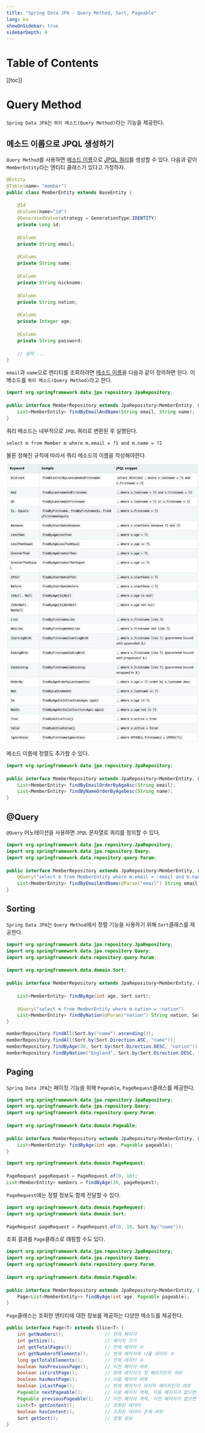 ```yaml
---
title: "Spring Data JPA - Query Method, Sort, Pageable"
lang: ko
showOnSidebar: true
sidebarDepth: 0
---
```


# Table of Contents
[[toc]]

# Query Method
`Spring Data JPA`는 `쿼리 메소드(Query Method)`라는 기능을 제공한다. 

## 메소드 이름으로 JPQL 생성하기
`Query Method`를 사용하면 <u>메소드 이름</u>으로 <u>JPQL 쿼리</u>를 생성할 수 있다. 다음과 같이 `MemberEntity`라는 엔티티 클래스가 있다고 가정하자.
``` java
@Entity
@Table(name= "member")
public class MemberEntity extends BaseEntity {

    @Id
    @Column(name="id")
    @GeneratedValue(strategy = GenerationType.IDENTITY)
    private Long id;

    @Column
    private String email;

    @Column
    private String name;

    @Column
    private String nickname;

    @Column
    private String nation;

    @Column
    private Integer age;

    @Column
    private String password;

    // 생략 ...
}
```
`email`과 `name`으로 엔티티를 조회하려면 <u>메소드 이름</u>을 다음과 같이 정의하면 된다. 이 메소드를 `쿼리 메소드(Query Method)`라고 한다.
``` java
import org.springframework.data.jpa.repository.JpaRepository;

public interface MemberRepository extends JpaRepository<MemberEntity, Long> {
    List<MemberEntity> findByEmailAndName(String email, String name);
}
```
쿼리 메소드는 내부적으로 `JPQL` 쿼리로 변환된 후 실행된다.
```
select m from Member m where m.email = ?1 and m.name = ?2
```

물론 정해진 규칙에 따라서 쿼리 메소드의 이름을 작성해야한다.

![](./220403_spring_data_jpa_query_method/1.png)

메소드 이름에 정렬도 추가할 수 있다.

``` java
import org.springframework.data.jpa.repository.JpaRepository;

public interface MemberRepository extends JpaRepository<MemberEntity, Long> {
    List<MemberEntity> findByEmailOrderByAgeAsc(String email);
    List<MemberEntity> findByNameOrderByAgeDesc(String name);
}
```

## @Query
`@Query` 어노테이션을 사용하면 `JPQL` 문자열로 쿼리를 정의할 수 있다.
``` java
import org.springframework.data.jpa.repository.JpaRepository;
import org.springframework.data.jpa.repository.Query;
import org.springframework.data.repository.query.Param;

public interface MemberRepository extends JpaRepository<MemberEntity, Long> {
    @Query("select m from MemberEntity where m.email = :email and m.name = :name")
    List<MemberEntity> findByEmailAndName(@Param("email") String email, @Param("name") String name);
}
```

## Sorting
`Spring Data JPA`는 `Query Method`에서 정렬 기능을 사용하기 위해 `Sort`클래스를 제공한다.
``` java
import org.springframework.data.jpa.repository.JpaRepository;
import org.springframework.data.jpa.repository.Query;
import org.springframework.data.repository.query.Param;

import org.springframework.data.domain.Sort;

public interface MemberRepository extends JpaRepository<MemberEntity, Long> {

    List<MemberEntity> findByAge(int age, Sort sort);

    @Query("select m from MemberEntity where m.nation = :nation")
    List<MemberEntity> findByNation(@Param("nation") String nation, Sort sort);
}
```
``` java
memberRepository.findAll(Sort.by("name").ascending());
memberRepository.findAll(Sort.by(Sort.Direction.ASC, "name"));
memberRepository.findByAge(30, Sort.by(Sort.Direction.DESC, "nation"));
memberRepository.findByNation("England", Sort.by(Sort.Direction.DESC, "name").and(Sort.by(Sort.Direction.ASC, "age")));
```

## Paging
`Spring Data JPA`는 페이징 기능을 위해 `Pageable`, `PageRequest`클래스를 제공한다.
``` java
import org.springframework.data.jpa.repository.JpaRepository;
import org.springframework.data.jpa.repository.Query;
import org.springframework.data.repository.query.Param;

import org.springframework.data.domain.Pageable;

public interface MemberRepository extends JpaRepository<MemberEntity, Long> {
    List<MemberEntity> findByAge(int age, Pageable pageable);
}
```
``` java
import org.springframework.data.domain.PageRequest;

PageRequest pageRequest = PageRequest.of(0, 10);
List<MemberEntity> members = findByAge(30, pageRequest);
```
`PageRequest`에는 정렬 정보도 함께 전달할 수 있다.
``` java
import org.springframework.data.domain.PageRequest;
import org.springframework.data.domain.Sort;

PageRequest pageRequest = PageRequest.of(0, 10, Sort.by("name"));
```
조회 결과를 `Page`클래스로 래핑할 수도 있다.
``` java
import org.springframework.data.jpa.repository.JpaRepository;
import org.springframework.data.jpa.repository.Query;
import org.springframework.data.repository.query.Param;

import org.springframework.data.domain.Pageable;

public interface MemberRepository extends JpaRepository<MemberEntity, Long> {
    Page<List<MemberEntity>> findByAge(int age, Pageable pageable);
}
```
`Page`클래스는 조회한 엔티티에 대한 정보를 제공하는 다양한 메소드를 제공한다.
``` java
public interface Page<T> extends Slice<T> {
    int getNumbers();               // 현재 페이지
    int getSize();                  // 페이지 크기
    int getTotalPages();            // 전체 페이지 수
    int getNumberofElements();      // 현재 페이지에 나올 데이터 수
    long getTotalElements();        // 전체 데이터 수
    boolean hasPreviousPage();      // 이전 페이지 여부
    boolean isFirstPage();          // 현재 페이지가 첫 페이지인지 여부
    boolean hasNextPage();          // 다음 페이지 여부
    boolean isLastPage();           // 현재 페이지가 마지막 페이지인지 여부
    Pageable nextPageable();        // 다음 페이지 객체, 다음 페이지가 없으면 null
    Pageable previousPageable();    // 이전 페이지 객체, 이전 페이지가 없으면 null
    List<T> getContent();           // 조회된 데이터
    boolean hasContent();           // 조회된 데이터 존재 여부
    Sort getSort();                 // 정렬 정보
}
```
